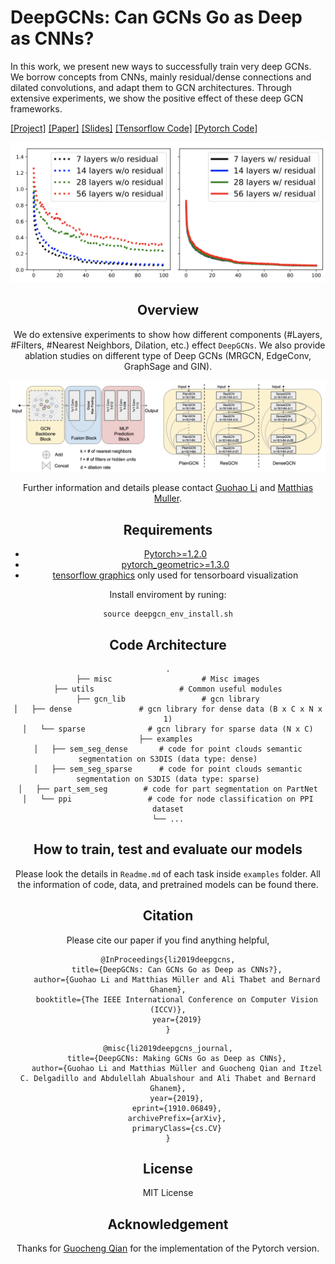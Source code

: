 # DeepGCNs: Can GCNs Go as Deep as CNNs?
In this work, we present new ways to successfully train very deep GCNs. We borrow concepts from CNNs, mainly residual/dense connections and dilated convolutions, and adapt them to GCN architectures. Through extensive experiments, we show the positive effect of these deep GCN frameworks.

[[Project]](https://www.deepgcns.org/) [[Paper]](https://arxiv.org/abs/1904.03751) [[Slides]](https://docs.google.com/presentation/d/1L82wWymMnHyYJk3xUKvteEWD5fX0jVRbCbI65Cxxku0/edit?usp=sharing) [[Tensorflow Code]](https://github.com/lightaime/deep_gcns) [[Pytorch Code]](https://github.com/lightaime/deep_gcns_torch)

<div style="text-align:center"><img src='./misc/intro.png' width=800>

## Overview
We do extensive experiments to show how different components (#Layers, #Filters, #Nearest Neighbors, Dilation, etc.) effect `DeepGCNs`. We also provide ablation studies on different type of Deep GCNs (MRGCN, EdgeConv, GraphSage and GIN).

<div style="text-align:center"><img src='./misc/pipeline.png' width=800>

Further information and details please contact [Guohao Li](https://ghli.org) and [Matthias Muller](https://matthias.pw/).

## Requirements
* [Pytorch>=1.2.0](https://pytorch.org)
* [pytorch_geometric>=1.3.0](https://pytorch-geometric.readthedocs.io/en/latest/)
* [tensorflow graphics](https://github.com/tensorflow/graphics/blob/master/tensorflow_graphics/g3doc/install.md) only used for tensorboard visualization

Install enviroment by runing:
```
source deepgcn_env_install.sh
```

## Code Architecture
    .
    ├── misc                    # Misc images
    ├── utils                   # Common useful modules
    ├── gcn_lib                 # gcn library
    │   ├── dense               # gcn library for dense data (B x C x N x 1)
    │   └── sparse              # gcn library for sparse data (N x C)
    ├── examples 
    │   ├── sem_seg_dense       # code for point clouds semantic segmentation on S3DIS (data type: dense)
    │   ├── sem_seg_sparse      # code for point clouds semantic segmentation on S3DIS (data type: sparse)
    │   ├── part_sem_seg        # code for part segmentation on PartNet
    │   └── ppi                 # code for node classification on PPI dataset
    └── ...

## How to train, test and evaluate our models
Please look the details in `Readme.md` of each task inside `examples` folder.
All the information of code, data, and pretrained models can be found there.
## Citation
Please cite our paper if you find anything helpful,

```
@InProceedings{li2019deepgcns,
    title={DeepGCNs: Can GCNs Go as Deep as CNNs?},
    author={Guohao Li and Matthias Müller and Ali Thabet and Bernard Ghanem},
    booktitle={The IEEE International Conference on Computer Vision (ICCV)},
    year={2019}
}
```

```
@misc{li2019deepgcns_journal,
    title={DeepGCNs: Making GCNs Go as Deep as CNNs},
    author={Guohao Li and Matthias Müller and Guocheng Qian and Itzel C. Delgadillo and Abdulellah Abualshour and Ali Thabet and Bernard Ghanem},
    year={2019},
    eprint={1910.06849},
    archivePrefix={arXiv},
    primaryClass={cs.CV}
}
```

## License
MIT License

## Acknowledgement
Thanks for [Guocheng Qian](https://github.com/guochengqian) for the implementation of the Pytorch version.

